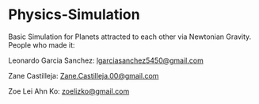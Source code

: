 # Physics-Simulation
Basic Simulation for Planets attracted to each other via Newtonian Gravity.
People who made it:

Leonardo Garcia Sanchez: lgarciasanchez5450@gmail.com

Zane Castilleja: Zane.Castilleja.00@gmail.com

Zoe Lei Ahn Ko: zoelizko@gmail.com

